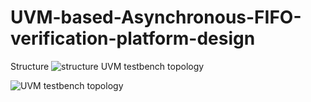 # UVM-based-Asynchronous-FIFO-verification-platform-design
Structure
![structure](https://user-images.githubusercontent.com/71707557/183389925-0d69c33a-2d4b-40f9-ab6b-bc0768cb8edf.png)
UVM testbench topology

![UVM testbench topology](https://user-images.githubusercontent.com/71707557/183389981-2f08d9e5-b14e-4cef-bdfa-a50b5bd8e349.jpg)
